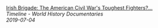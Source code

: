 <!--2024-07-21 00:18:13-->
<div class="yb">
  <a class="nodecor" href="/index.html?istoriya/irish_brigade_the_american_civil_wars_toughest_fighters_timeline">
    <img class="preview" data-videoid="cYLzgVvlLVg" src="https://i.ytimg.com/vi/cYLzgVvlLVg/hqdefault.jpg" align="middle" alt="">
  </a>
  <div class="inlbl text">
    <a class="nodecor" href="/index.html?istoriya/irish_brigade_the_american_civil_wars_toughest_fighters_timeline">Irish Brigade: The American Civil War's Toughest Fighters?...</a><br>
    <i class="smaller2">Timeline - World History Documentaries</i><br>
    <i class="smaller3">2019-07-04</i>
  </div>
</div>
